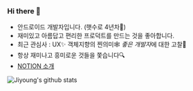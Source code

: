 ### Hi there 👋

- 안드로이드 개발자입니다. (햇수로 4년차🙊)
- 재미있고 아름답고 편리한 프로덕트를 만드는 것을 좋아합니다.
- 최근 관심사 : UX✨ 객체지향의 찐의미🕸 *좋은 개발자*에 대한 고찰💬
- 항상 재미나고 흥미로운 것들을 쫓습니다🔍
- [NOTION 소개](https://www.notion.so/z0dev/11797ccebdfe4d8ba493cdb663badf98)

<!--
**Jiyoung9310/Jiyoung9310** is a ✨ _special_ ✨ repository because its `README.md` (this file) appears on your GitHub profile.

Here are some ideas to get you started:

- 🔭 I’m currently working on ...
- 🌱 I’m currently learning ...
- 👯 I’m looking to collaborate on ...
- 🤔 I’m looking for help with ...
- 💬 Ask me about ...
- 📫 How to reach me: ...
- 😄 Pronouns: ...
- ⚡ Fun fact: ...
-->

![Jiyoung's github stats](https://github-readme-stats.vercel.app/api?username=Jiyoung9310&show_icons=ture)
